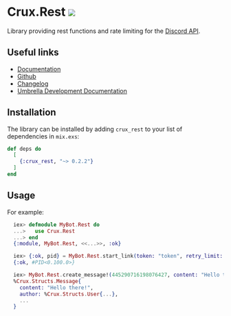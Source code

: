 # Crux.Rest [![](https://github.com/SpaceEEC/crux_rest/workflows/Tests/badge.svg?event=push&branch=master)](https://github.com/SpaceEEC/crux_rest/actions)

Library providing rest functions and rate limiting for the [Discord API](https://discord.com/developers/docs/).

## Useful links

 - [Documentation](https://hexdocs.pm/crux_rest/0.2.2/)
 - [Github](https://github.com/SpaceEEC/crux_rest/)
 - [Changelog](https://github.com/SpaceEEC/crux_rest/releases/tag/0.2.2/)
 - [Umbrella Development Documentation](https://crux.randomly.space/)

## Installation

The library can be installed by adding `crux_rest` to your list of dependencies in `mix.exs`:

```elixir
def deps do
  [
    {:crux_rest, "~> 0.2.2"}
  ]
end
```

## Usage

For example:

```elixir
  iex> defmodule MyBot.Rest do
  ...>   use Crux.Rest
  ...> end
  {:module, MyBot.Rest, <<...>>, :ok}

  iex> {:ok, pid} = MyBot.Rest.start_link(token: "token", retry_limit: 3)
  {:ok, #PID<0.100.0>}

  iex> MyBot.Rest.create_message!(445290716198076427, content: "Hello there!")
  %Crux.Structs.Message{
    content: "Hello there!",
    author: %Crux.Structs.User{...},
    ...
  }
```